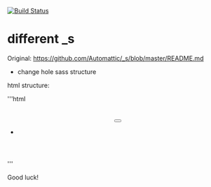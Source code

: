 [![Build Status](https://travis-ci.org/Automattic/_s.svg?branch=master)](https://travis-ci.org/Automattic/_s)

different _s
===

Original: https://github.com/Automattic/_s/blob/master/README.md

* change hole sass structure

html structure:

'''html
<div id="page" class="site">
  <a class="skip-link screen-reader-text" href="#primary"></a>
    <header id="masthead" class="site-header">
      <div class="site-branding">
	<h1 class="site-title"><a href=""></a></h1>
	<p class="site-title"><a href=""></a></p>
	<p class="site-description"></p>
      </div><!-- .site-branding -->
      <nav id="site-navigation" class="main-navigation">
        <button class="menu-toggle" aria-controls="primary-menu" aria-expanded="false"></button>
	<ul><li><a></a></li></ul>
      </nav><!-- #site-navigation -->
    </header><!-- #masthead -->
    <main id="primary" class="site-main">
      <article id="post">
	<header class="entry-header">
	  <h1 class="entry-title"></h1>
	</header><!-- .entry-header -->
	<div class="entry-content">
	  <p></p>
	</div><!-- .entry-content -->
	<footer class="entry-footer">
          <p></p>
	</footer><!-- .entry-footer -->
      </article><!-- #post-<?php the_ID(); ?> -->
    </main><!-- #main -->
    <aside id="secondary" class="widget-area">
      <section id="%1$s" class="widget %2$s">
        <h2 class="widget-title"></h2>
      </section>
    </aside><!-- #secondary -->
    <footer id="colophon" class="site-footer">
      <div class="site-info">
      </div><!-- .site-info -->
    </footer><!-- #colophon -->
</div><!-- #page -->
'''

Good luck!

